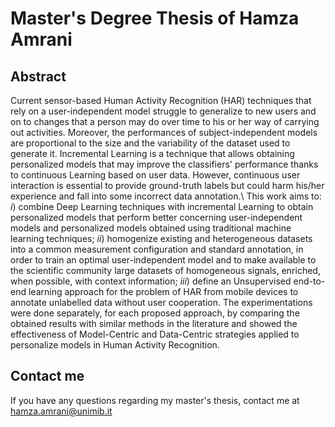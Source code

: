# Master's Degree Thesis of Hamza Amrani

## Abstract
Current sensor-based Human Activity Recognition (HAR) techniques that rely on a user-independent model struggle to generalize to new users and on to changes that a person may do over time to his or her way of carrying out activities. Moreover, the performances of subject-independent models are proportional to the size and the variability of the dataset used to generate it. Incremental Learning is a technique that allows obtaining personalized models that may improve the classifiers' performance thanks to continuous Learning based on user data. However, continuous user interaction is essential to provide ground-truth labels but could harm his/her experience and fall into some incorrect data annotation.\\
This work aims to: $i)$ combine Deep Learning techniques with incremental Learning to obtain personalized models that perform better concerning user-independent models and personalized models obtained using traditional machine learning techniques; $ii)$ homogenize existing and heterogeneous datasets into a common measurement configuration and standard annotation, in order to train an optimal user-independent model and to make available to the scientific community large datasets of homogeneous signals, enriched, when possible, with context information; $iii)$ define an Unsupervised end-to-end learning approach for the problem of HAR from mobile devices to annotate unlabelled data without user cooperation. The experimentations were done separately, for each proposed approach, by comparing the obtained results with similar methods in the literature and showed the effectiveness of Model-Centric and Data-Centric strategies applied to personalize models in Human Activity Recognition.

## Contact me
If you have any questions regarding my master's thesis, contact me at hamza.amrani@unimib.it
